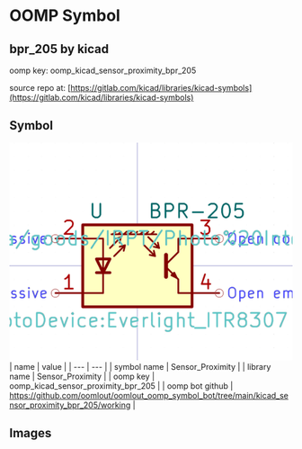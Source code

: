 # OOMP Symbol  
## bpr_205  by kicad  
  
oomp key: oomp_kicad_sensor_proximity_bpr_205  
  
source repo at: [https://gitlab.com/kicad/libraries/kicad-symbols](https://gitlab.com/kicad/libraries/kicad-symbols)  
## Symbol  
  
[![working.png](working_600.png)](working.png)  
| name | value | 
| --- | --- | 
| symbol name | Sensor_Proximity | 
| library name | Sensor_Proximity | 
| oomp key | oomp_kicad_sensor_proximity_bpr_205 | 
| oomp bot github | https://github.com/oomlout/oomlout_oomp_symbol_bot/tree/main/kicad_sensor_proximity_bpr_205/working | 
## Images  
